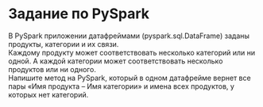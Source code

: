# Задание по PySpark  
В PySpark приложении датафреймами (pyspark.sql.DataFrame) заданы продукты, категории и их связи.  
Каждому продукту может соответствовать несколько категорий или ни одной. А каждой категории может соответствовать несколько продуктов или ни одного.  
Напишите метод на PySpark, который в одном датафрейме вернет все пары «Имя продукта – Имя категории» и имена всех продуктов, у которых нет категорий.
